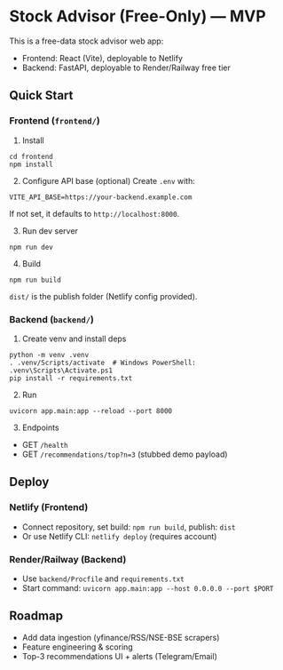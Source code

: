 # Stock Advisor (Free-Only) — MVP

This is a free-data stock advisor web app:
- Frontend: React (Vite), deployable to Netlify
- Backend: FastAPI, deployable to Render/Railway free tier

## Quick Start

### Frontend (`frontend/`)
1. Install
```
cd frontend
npm install
```
2. Configure API base (optional)
Create `.env` with:
```
VITE_API_BASE=https://your-backend.example.com
```
If not set, it defaults to `http://localhost:8000`.

3. Run dev server
```
npm run dev
```

4. Build
```
npm run build
```
`dist/` is the publish folder (Netlify config provided).

### Backend (`backend/`)
1. Create venv and install deps
```
python -m venv .venv
. .venv/Scripts/activate  # Windows PowerShell: .venv\Scripts\Activate.ps1
pip install -r requirements.txt
```

2. Run
```
uvicorn app.main:app --reload --port 8000
```

3. Endpoints
- GET `/health`
- GET `/recommendations/top?n=3` (stubbed demo payload)

## Deploy

### Netlify (Frontend)
- Connect repository, set build: `npm run build`, publish: `dist`
- Or use Netlify CLI: `netlify deploy` (requires account)

### Render/Railway (Backend)
- Use `backend/Procfile` and `requirements.txt`
- Start command: `uvicorn app.main:app --host 0.0.0.0 --port $PORT`

## Roadmap
- Add data ingestion (yfinance/RSS/NSE-BSE scrapers)
- Feature engineering & scoring
- Top-3 recommendations UI + alerts (Telegram/Email)
